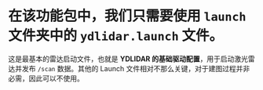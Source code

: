 # 在该功能包中，我们只需要使用 `launch` 文件夹中的 `ydlidar.launch` 文件。  
这是最基本的雷达启动文件，也就是 **YDLIDAR 的基础驱动配置**，用于启动激光雷达并发布 `/scan` 数据。其他的 Launch 文件相对不那么关键，对于建图过程并非必需，因此可以不使用。
